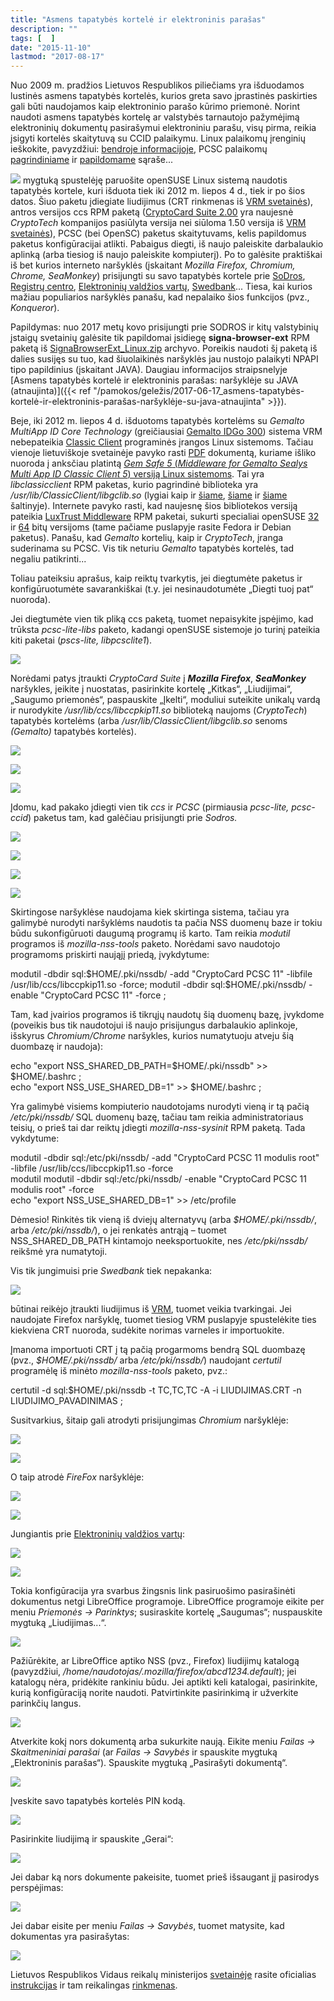 ```yaml
---
title: "Asmens tapatybės kortelė ir elektroninis parašas"
description: ""
tags: [  ]
date: "2015-11-10"
lastmod: "2017-08-17"
---
```

Nuo 2009 m. pradžios Lietuvos Respublikos piliečiams yra išduodamos lustinės asmens tapatybės kortelės, kurios greta savo įprastinės paskirties gali būti naudojamos kaip elektroninio parašo kūrimo priemonė. Norint naudoti asmens tapatybės kortelę ar valstybės tarnautojo pažymėjimą elektroninių dokumentų pasirašymui elektroniniu parašu, visų pirma, reikia įsigyti kortelės skaitytuvą su CCID palaikymu. Linux palaikomų įrenginių ieškokite, pavyzdžiui: [bendroje informacijoje](https://wiki.debian.org/Smartcards), PCSC palaikomų [pagrindiniame](https://pcsclite.alioth.debian.org/ccid/supported.html) ir [papildomame](https://pcsclite.alioth.debian.org/ccid/shouldwork.html) sąraše...

[![](https://lietukas.lt/img/1-click-install-lt.png)](https://lietukas.lt/ymp/gauti.php?ymp=pcsc-nsc_vrm_lt) mygtuką spustelėję paruošite openSUSE Linux sistemą naudotis tapatybės kortele, kuri išduota tiek iki 2012 m. liepos 4 d., tiek ir po šios datos. Šiuo paketu įdiegiate liudijimus (CRT rinkmenas iš [VRM svetainės](http://www.nsc.vrm.lt/downloads.htm)), antros versijos ccs RPM paketą ([CryptoCard Suite 2.00](http://www.cryptotech.com.pl/Produkty/CryptoCard_Suite_Pobieranie,content.html) yra naujesnė _CryptoTech_ kompanijos pasiūlyta versija nei siūloma 1.50 versija iš [VRM svetainės](http://www.nsc.vrm.lt/downloads.htm)), PCSC (bei OpenSC) paketus skaitytuvams, kelis papildomus paketus konfigūracijai atlikti. Pabaigus diegti, iš naujo paleiskite darbalaukio aplinką (arba tiesiog iš naujo paleiskite kompiuterį). Po to galėsite praktiškai iš bet kurios interneto naršyklės (įskaitant _Mozilla Firefox, Chromium, Chrome, SeaMonkey_) prisijungti su savo tapatybės kortele prie [SoDros](https://login2.sodra.lt/sodra-login/send.form?id=&type=signature), [Registrų centro](https://www.ipasas.lt/index.php?app=savitarna), [Elektroninių valdžios vartų](https://www.epaslaugos.lt/portal/nlogin), [Swedbank](https://ib.swedbank.lt/)... Tiesa, kai kurios mažiau populiarios naršyklės panašu, kad nepalaiko šios funkcijos (pvz., _Konqueror_).

Papildymas: nuo 2017 metų kovo prisijungti prie SODROS ir kitų valstybinių įstaigų svetainių galėsite tik papildomai įsidiegę **signa-browser-ext** RPM paketą iš [SignaBrowserExt\_Linux.zip](https://www.mitsoft.lt/sites/mitsoft/files/SignaBrowserExt_Linux.zip) archyvo. Poreikis naudoti šį paketą iš dalies susijęs su tuo, kad šiuolaikinės naršyklės jau nustojo palaikyti NPAPI tipo papildinius (įskaitant JAVA). Daugiau informacijos straipsnelyje [Asmens tapatybės kortelė ir elektroninis parašas: naršyklėje su JAVA (atnaujinta)]({{< ref "/pamokos/geležis/2017-06-17_asmens-tapatybės-kortelė-ir-elektroninis-parašas-naršyklėje-su-java-atnaujinta" >}}).

Beje, iki 2012 m. liepos 4 d. išduotoms tapatybės kortelėms su _Gemalto MultiApp ID Core Technology_ (greičiausiai [Gemalto IDGo 300](http://www.gemalto.com/Products/classic_client/index.html)) sistema VRM nebepateikia [Classic Client](http://support.gemalto.com/index.php?id=where_can_i_dl_classic_client) programinės įrangos Linux sistemoms. Tačiau vienoje lietuviškoje svetainėje pavyko rasti [PDF](http://www.upc.smm.lt/ugdymas/vidurinis/rekomendacijos/failai/it/e-parasas/Elektroninis_parasas.pdf) dokumentą, kuriame išliko nuoroda į anksčiau platintą [_Gem Safe 5_ (_Middleware for Gemalto Sealys Multi App ID Classic Client 5_) versiją Linux sistemoms](http://dokumentai.lt/atk/Gamsafe_toolbox/ClassicClient_Linux_518_03.zip). Tai yra _libclassicclient_ RPM paketas, kurio pagrindinė biblioteka yra _/usr/lib/ClassicClient/libgclib.so_ (lygiai kaip ir [šiame](http://ca.zzzs.si/wp-content/uploads/downloads/2010/03/Classic_Client_Linux_User_Guide.pdf), [šiame](http://adnotech.adwin.fr/public/Classic_Client_Linux_User_Guide.pdf) ir [šiame](http://www.linuks.lt/blog/ru/index.php/2010-08-25-linux-omnikey-smart-card-pki-1021-usb-gemalto) šaltinyje). Internete pavyko rasti, kad naujesnę šios bibliotekos versiją pateikia [LuxTrust Middleware](https://www.luxtrust.lu/fr/article/671) RPM paketai, sukurti specialiai openSUSE [32](https://www.luxtrust.lu/downloads/middleware/LuxTrust_Middleware_opensuse13.1_32bit_7.0.0-b03.rpm) ir [64](https://www.luxtrust.lu/downloads/middleware/LuxTrust_Middleware_opensuse13.1_64bit_7.0.0-b03.rpm) bitų versijoms (tame pačiame puslapyje rasite Fedora ir Debian paketus). Panašu, kad _Gemalto_ kortelių, kaip ir _CryptoTech_, įranga suderinama su PCSC. Vis tik neturiu _Gemalto_ tapatybės kortelės, tad negaliu patikrinti...

Toliau pateiksiu aprašus, kaip reiktų tvarkytis, jei diegtumėte paketus ir konfigūruotumėte savarankiškai (t.y. jei nesinaudotumėte „Diegti tuoj pat“ nuoroda).

Jei diegtumėte vien tik pliką ccs paketą, tuomet nepaisykite įspėjimo, kad trūksta _pcsc-lite-libs_ paketo, kadangi openSUSE sistemoje jo turinį pateikia kiti paketai (_pscs-lite, libpcsclite1_).

![](/images/stories/kripto_ccs.png)

Norėdami patys įtraukti _CryptoCard Suite_ į **_Mozilla Firefox_**, **_SeaMonkey_** naršykles, įeikite į nuostatas, pasirinkite kortelę „Kitkas“, „Liudijimai“, „Saugumo priemonės“, paspauskite „Įkelti“, moduliui suteikite unikalų vardą ir nurodykite _/usr/lib/ccs/libccpkip11.so_ biblioteką naujoms (_CryptoTech_) tapatybės kortelėms (arba _/usr/lib/ClassicClient/libgclib.so_ senoms _(Gemalto)_ tapatybės kortelės).

![](/images/stories/krypto_ff_0.png)

![](/images/stories/krypto_ff_1.png)

![](/images/stories/krypto_ff_2.png)

Įdomu, kad pakako įdiegti vien tik _ccs_ ir _PCSC_ (pirmiausia _pcsc-lite, pcsc-ccid_) paketus tam, kad galėčiau prisijungti prie _Sodros._

![](/images/stories/krypto_sodra1.png)

![](/images/stories/krypto_sodra2.png)

![](/images/stories/krypto_sodra3.png)

![](/images/stories/krypto_sodra4.png)

Skirtingose naršyklėse naudojama kiek skirtinga sistema, tačiau yra galimybė nurodyti naršyklėms naudotis ta pačia NSS duomenų baze ir tokiu būdu sukonfigūruoti daugumą programų iš karto. Tam reikia _modutil_ programos iš _mozilla-nss-tools_ paketo. Norėdami savo naudotojo programoms priskirti naująjį priedą, įvykdytume:

modutil -dbdir sql:$HOME/.pki/nssdb/ -add "CryptoCard PCSC 11" -libfile /usr/lib/ccs/libccpkip11.so -force;   
modutil -dbdir sql:$HOME/.pki/nssdb/ -enable "CryptoCard PCSC 11" -force ;

Tam, kad įvairios programos iš tikrųjų naudotų šią duomenų bazę, įvykdome (poveikis bus tik naudotojui iš naujo prisijungus darbalaukio aplinkoje, išskyrus _Chromium/Chrome_ naršykles, kurios numatytuoju atveju šią duombazę ir naudoja):

echo "export NSS\_SHARED\_DB\_PATH=$HOME/.pki/nssdb" >> $HOME/.bashrc ;  
echo "export NSS\_USE\_SHARED\_DB=1" >> $HOME/.bashrc ;

Yra galimybė visiems kompiuterio naudotojams nurodyti vieną ir tą pačią _/etc/pki/nssdb/_ SQL duomenų bazę, tačiau tam reikia administratoriaus teisių, o prieš tai dar reiktų įdiegti _mozilla-nss-sysinit_ RPM paketą. Tada vykdytume:

modutil -dbdir sql:/etc/pki/nssdb/ -add "CryptoCard PCSC 11 modulis root" -libfile /usr/lib/ccs/libccpkip11.so -force  
modutil modutil -dbdir sql:/etc/pki/nssdb/ -enable "CryptoCard PCSC 11 modulis root" -force  
echo "export NSS\_USE\_SHARED\_DB=1" >> /etc/profile

Dėmesio! Rinkitės tik vieną iš dviejų alternatyvų (arba _$HOME/.pki/nssdb/_, arba _/etc/pki/nssdb/_), o jei renkatės antrąją – tuomet NSS\_SHARED\_DB\_PATH kintamojo neeksportuokite, nes _/etc/pki/nssdb/_ reikšmė yra numatytoji.

Vis tik jungimuisi prie _Swedbank_ tiek nepakanka:

![](/images/stories/krypto_swed0.png)

būtinai reikėjo įtraukti liudijimus iš [VRM](http://www.nsc.vrm.lt/downloads.htm), tuomet veikia tvarkingai. Jei naudojate Firefox naršyklę, tuomet tiesiog VRM puslapyje spustelėkite ties kiekviena CRT nuoroda, sudėkite norimas varneles ir importuokite.

Įmanoma importuoti CRT į tą pačią progarmoms bendrą SQL duombazę (pvz., _$HOME/.pki/nssdb/_ arba _/etc/pki/nssdb/_) naudojant _certutil_ programėlę iš minėto _mozilla-nss-tools_ paketo, pvz.:

certutil -d sql:$HOME/.pki/nssdb -t TC,TC,TC -A -i LIUDIJIMAS.CRT -n LIUDIJIMO\_PAVADINIMAS ;

Susitvarkius, šitaip gali atrodyti prisijungimas _Chromium_ naršyklėje:

![](/images/stories/krypto_swed1.png)

![](/images/stories/krypto_swed2.png)

O taip atrodė _FireFox_ naršyklėje:

![](/images/stories/krypto_swed1_.png)

![](/images/stories/krypto_swed2_.png)

Jungiantis prie [Elektroninių valdžios vartų](https://www.epaslaugos.lt/portal/nlogin):

![](/images/stories/krypto_evv1.png)

![](/images/stories/krypto_evv2_.png)

Tokia konfigūracija yra svarbus žingsnis link pasiruošimo pasirašinėti dokumentus netgi LibreOffice programoje. LibreOffice programoje eikite per meniu _Priemonės → Parinktys_; susiraskite kortelę „Saugumas“; nuspauskite mygtuką „Liudijimas...“.

![](/images/stories/krypto_libreoffice_1.png)

Pažiūrėkite, ar LibreOffice aptiko NSS (pvz., Firefox) liudijimų katalogą (pavyzdžiui, _/home/naudotojas/.mozilla/firefox/abcd1234.default_); jei katalogų nėra, pridėkite rankiniu būdu. Jei aptikti keli katalogai, pasirinkite, kurią konfigūraciją norite naudoti. Patvirtinkite pasirinkimą ir užverkite parinkčių langus.

![](/images/stories/krypto_libreoffice_3.png)

Atverkite kokį nors dokumentą arba sukurkite naują. Eikite meniu _Failas → Skaitmeniniai parašai_ (ar _Failas → Savybės_ ir spauskite mygtuką „Elektroninis parašas“). Spauskite mygtuką „Pasirašyti dokumentą“.

![](/images/stories/krypto_libreoffice_8.png)

Įveskite savo tapatybės kortelės PIN kodą.

![](/images/stories/krypto_libreoffice_9.png)

Pasirinkite liudijimą ir spauskite „Gerai“:

![](/images/stories/krypto_libreoffice_7.png)

Jei dabar ką nors dokumente pakeisite, tuomet prieš išsaugant jį pasirodys perspėjimas:

![](/images/stories/krypto_libreoffice_11.png)

Jei dabar eisite per meniu _Failas → Savybės_, tuomet matysite, kad dokumentas yra pasirašytas:

![](/images/stories/krypto_libreoffice_10.png)

Lietuvos Respublikos Vidaus reikalų ministerijos [svetainėje](http://www.nsc.vrm.lt/default.htm) rasite oficialias [instrukcijas](http://www.nsc.vrm.lt/guides.htm) ir tam reikalingas [rinkmenas](http://www.nsc.vrm.lt/downloads.htm).
